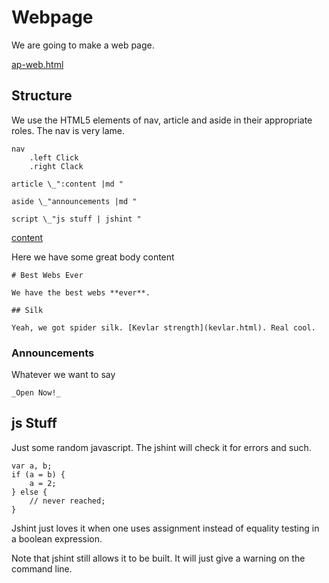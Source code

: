 # Webpage

We are going to make a web page. 

[ap-web.html](#structure "save:|log | jade | compile structure ")

## Structure

We use the HTML5 elements of nav, article and aside in their appropriate
roles. The nav is very lame. 

    nav
        .left Click
        .right Clack

    article \_":content |md "

    aside \_"announcements |md "

    script \_"js stuff | jshint "

[content]() 

Here we have some great body content

    # Best Webs Ever

    We have the best webs **ever**. 

    ## Silk

    Yeah, we got spider silk. [Kevlar strength](kevlar.html). Real cool.


### Announcements

Whatever we want to say

    _Open Now!_ 

## js Stuff

Just some random javascript. The jshint will check it for errors and such. 

    var a, b; 
    if (a = b) {
        a = 2;
    } else {
        // never reached;
    }

Jshint just loves it when one uses assignment instead of equality testing in a
boolean expression. 

Note that jshint still allows it to be built. It will just give a warning on
the command line.
